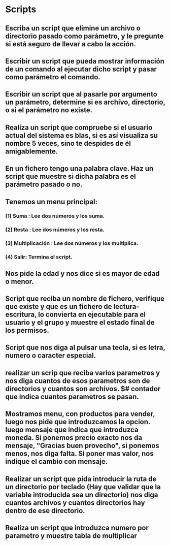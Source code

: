 # Scripts

## Escriba un script que elimine un archivo o directorio pasado como parámetro, y le pregunte si está seguro de llevar a cabo la acción.

## Escribir un script que pueda mostrar información de un comando al ejecutar dicho script y pasar como parámetro el comando.

## Escribir un script que al pasarle por argumento un parámetro, determine si es archivo, directorio, o si el parámetro no existe.

## Realiza un script que compruebe si el usuario actual del sistema es blas, si es así visualiza su nombre 5 veces, sino te despides de él amigablemente.

## En un fichero tengo una palabra clave. Haz un script que muestre si dicha palabra es el parámetro pasado o no.

## Tenemos un menu principal:

### (1) Suma : Lee dos números y los suma.


### (2) Resta : Lee dos números y los resta.

### (3) Multiplicación : Lee dos números y los multiplica.

### (4) Salir: Termina el script.

## Nos pide la edad y nos dice si es mayor de edad o menor.

## Script que reciba un nombre de fichero, verifique que existe y que es un fichero de lectura-escritura, lo convierta en ejecutable para el usuario y el grupo y muestre el estado final de los permisos.

## Script que nos diga al pulsar una tecla, si es letra, numero o caracter especial.

## realizar un scrip que reciba varios parametros y nos diga cuantos de esos parametros son de directorios y cuantos son archivos. $# contador que indica cuantos parametros se pasan.

## Mostramos menu, con productos para vender, luego nos pide que introduzcamos la opcion. luego mensaje que indica que introduzca moneda. Si ponemos precio exacto nos da mensaje, "Gracias buen provecho", si ponemos menos, nos diga falta. Si poner mas valor, nos indique el cambio con mensaje.

## Realizar un script que pida introducir la ruta de un directorio por teclado (Hay que validar que la variable introducida sea un directorio) nos diga cuantos archivos y cuantos directorios hay dentro de ese directorio.

## Realiza un script que introduzca numero por parametro y muestre tabla de multiplicar
